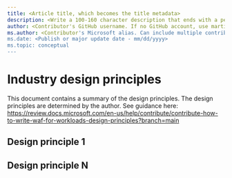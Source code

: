 ```yaml
---
title: <Article title, which becomes the title metadata>
description: <Write a 100-160 character description that ends with a period and ideally starts with a call to action. This becomes the browse card description.>
author: <Contributor's GitHub username. If no GitHub account, use martinekuan>
ms.author: <Contributor's Microsoft alias. Can include multiple contributors, separated by commas. If no alias, use the Microsoft email alias "architectures".>
ms.date: <Publish or major update date - mm/dd/yyyy>
ms.topic: conceptual
---
```


# Industry design principles

This document contains a summary of the design principles.  The design principles are determined by the author. See guidance here: https://review.docs.microsoft.com/en-us/help/contribute/contribute-how-to-write-waf-for-workloads-design-principles?branch=main 

 

## Design principle 1 

 

## Design principle N 